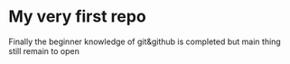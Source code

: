 # My very first repo
Finally the beginner knowledge of git&github is completed but main thing still remain to open
